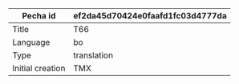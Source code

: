 |Pecha id | ef2da45d70424e0faafd1fc03d4777da
| --- | --- 
|Title | T66 
|Language | bo
|Type | translation
|Initial creation | TMX